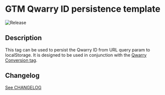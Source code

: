 # GTM Qwarry ID persistence template

![Release](https://img.shields.io/badge/Release-0.1.0-blue.svg)

## Description

This tag can be used to persist the Qwarry ID from URL query param to localStorage. It is designed to be used in conjunction with the [Qwarry Conversion tag](https://github.com/Qwarry/gtm-qwarry-conversion-template).

## Changelog

[See CHANGELOG](./CHANGELOG.md)